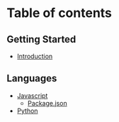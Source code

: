 # Table of contents

## Getting Started

* [Introduction](README.md)

## Languages

* [Javascript](languages/javascript/README.md)
  * [Package.json](languages/javascript/package.json.md)
* [Python](languages/python.md)

